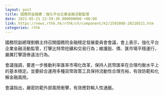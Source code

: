 ```yaml
---
layout: post
title: 國務院金融委：強化平台企業金融活動監管
date: 2021-05-21 22:59:30.000000000 +08:00
link: https://news.rthk.hk/rthk/ch/component/k2/1592088-20210521.htm
categories: rthk
---
```


國務院副總理劉鶴主持召開國務院金融穩定發展委員會會議，會上表示，強化平台企業金融活動監管，打擊比特幣挖礦和交易行為；維護股、債、匯市場平穩運行，嚴厲打擊證券違法行為。

會議強調，要進一步推動利率匯率市場化改革，保持人民幣匯率在合理均衡水平上的基本穩定。並要綜合運用多種貨幣政策工具保持流動性合理充裕，有效防範和化解金融風險。

會議指出，嚴密防範外部風險衝擊，有效應對輸入性通脹。
